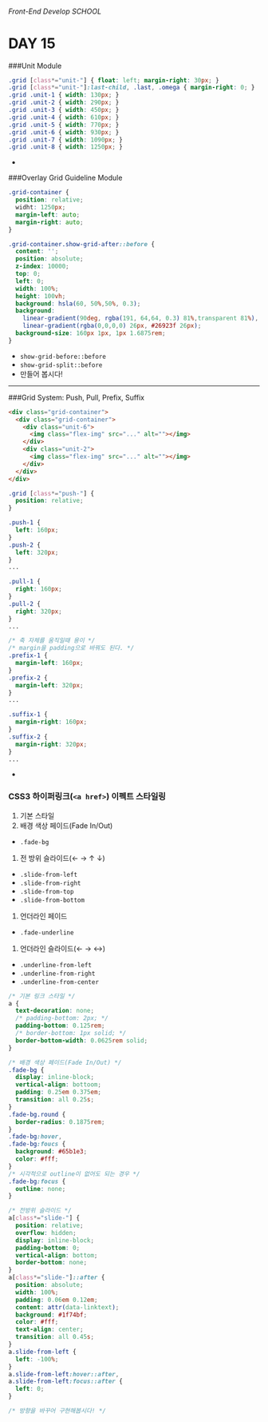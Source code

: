 ###### Front-End Develop SCHOOL

# DAY 15

###Unit Module

```css
.grid [class*="unit-"] { float: left; margin-right: 30px; }
.grid [class*="unit-"]:last-child, .last, .omega { margin-right: 0; }
.grid .unit-1 { width: 130px; }
.grid .unit-2 { width: 290px; }
.grid .unit-3 { width: 450px; }
.grid .unit-4 { width: 610px; }
.grid .unit-5 { width: 770px; }
.grid .unit-6 { width: 930px; }
.grid .unit-7 { width: 1090px; }
.grid .unit-8 { width: 1250px; }
```

-

###Overlay Grid Guideline Module

```css
.grid-container {
  position: relative;
  widht: 1250px;
  margin-left: auto;
  margin-right: auto;
}

.grid-container.show-grid-after::before {
  content: '';
  position: absolute;
  z-index: 10000;
  top: 0;
  left: 0;
  width: 100%;
  height: 100vh;
  background: hsla(60, 50%,50%, 0.3);
  background:
    linear-gradient(90deg, rgba(191, 64,64, 0.3) 81%,transparent 81%),
    linear-gradient(rgba(0,0,0,0) 26px, #26923f 26px);
  background-size: 160px 1px, 1px 1.6875rem;
}
```

 - `show-grid-before::before`
 - `show-grid-split::before`
 - 만들어 봅시다!

---

###Grid System: Push, Pull, Prefix, Suffix

```html
<div class="grid-container">
  <div class="grid-container">
    <div class="unit-6">
      <img class="flex-img" src="..." alt=""></img>
    </div>
    <div class="unit-2">
      <img class="flex-img" src="..." alt=""></img>
    </div>
  </div>
</div>
```
```css
.grid [class*="push-"] {
  position: relative;
}

.push-1 {
  left: 160px;
}
.push-2 {
  left: 320px;
}
...

.pull-1 {
  right: 160px;
}
.pull-2 {
  right: 320px;
}
...

/* 축 자체를 움직일때 용이 */
/* margin을 padding으로 바꿔도 된다. */
.prefix-1 {
  margin-left: 160px;
}
.prefix-2 {
  margin-left: 320px;
}
...

.suffix-1 {
  margin-right: 160px;
}
.suffix-2 {
  margin-right: 320px;
}
...
```

-

### CSS3 하이퍼링크(`<a href>`) 이펙트 스타일링

1. 기본 스타일
1. 배경 색상 페이드(Fade In/Out)
  - `.fade-bg`
1. 전 방위 슬라이드(← → ↑ ↓)
  - `.slide-from-left`
  - `.slide-from-right`
  - `.slide-from-top`
  - `.slide-from-bottom`
1. 언더라인 페이드
  - `.fade-underline`
1. 언더라인 슬라이드(← → ↔)
  - `.underline-from-left`
  - `.underline-from-right`
  - `.underline-from-center`

```css
/* 기본 링크 스타일 */
a {
  text-decoration: none;
  /* padding-bottom: 2px; */
  padding-bottom: 0.125rem;
  /* border-bottom: 1px solid; */
  border-bottom-width: 0.0625rem solid;
}

/* 배경 색상 페이드(Fade In/Out) */
.fade-bg {
  display: inline-block;
  vertical-align: bottoom;
  padding: 0.25em 0.375em;
  transition: all 0.25s;
}
.fade-bg.round {
  border-radius: 0.1875rem;
}
.fade-bg:hover,
.fade-bg:foucs {
  background: #65b1e3;
  color: #fff;
}
/* 시각적으로 outline이 없어도 되는 경우 */
.fade-bg:focus {
  outline: none;
}

/* 전방위 슬라이드 */
a[class*="slide-"] {
  position: relative;
  overflow: hidden;
  display: inline-block;
  padding-bottom: 0;
  vertical-align: bottom;
  border-bottom: none;
}
a[class*="slide-"]::after {
  position: absolute;
  width: 100%;
  padding: 0.06em 0.12em;
  content: attr(data-linktext);
  background: #1f74bf;
  color: #fff;
  text-align: center;
  transition: all 0.45s;
}
a.slide-from-left {
  left: -100%;
}
a.slide-from-left:hover::after,
a.slide-from-left:focus::after {
  left: 0;
}

/* 방향을 바꾸어 구현해봅시다! */
```